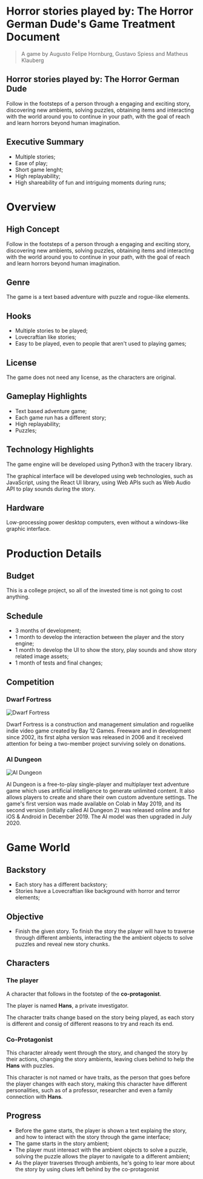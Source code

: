 # Horror stories played by: The Horror German Dude's Game Treatment Document
> A game by Augusto Felipe Hornburg, Gustavo Spiess and Matheus Klauberg

## Horror stories played by: The Horror German Dude

Follow in the footsteps of a person through a engaging and exciting story, discovering new ambients, solving puzzles, obtaining items and interacting with the world around you to continue in your path, with the goal of reach and learn horrors beyond human imagination.

## Executive Summary

* Multiple stories;
* Ease of play;
* Short game lenght;
* High replayability;
* High shareability of fun and intriguing moments during runs;

# Overview

## High Concept

Follow in the footsteps of a person through a engaging and exciting story, discovering new ambients, solving puzzles, obtaining items and interacting with the world around you to continue in your path, with the goal of reach and learn horrors beyond human imagination.

## Genre

The game is a text based adventure with puzzle and rogue-like elements.

## Hooks

* Multiple stories to be played;
* Lovecraftian like stories;
* Easy to be played, even to people that aren't used to playing games;

## License

The game does not need any license, as the characters are original.

## Gameplay Highlights

* Text based adventure game;
* Each game run has a different story;
* High replayability;
* Puzzles;

## Technology Highlights

The game engine will be developed using Python3 with the tracery library.

The graphical interface will be developed using web technologies, such as JavaScript, using the React UI library, using Web APIs such as Web Audio API to play sounds during the story.

## Hardware

Low-processing power desktop computers, even without a windows-like graphic interface.

# Production Details

## Budget

This is a college project, so all of the invested time is not going to cost anything.

## Schedule

* 3 months of development;
* 1 month to develop the interaction between the player and the story engine;
* 1 month to develop the UI to show the story, play sounds and show story related image assets;
* 1 month of tests and final changes;

## Competition

### Dwarf Fortress

![Dwarf Fortress]('./dwarf-fortress.png')

Dwarf Fortress is a construction and management simulation and roguelike indie video game created by Bay 12 Games. Freeware and in development since 2002, its first alpha version was released in 2006 and it received attention for being a two-member project surviving solely on donations.

### AI Dungeon

![AI Dungeon]('./ai-dungeon.png')

AI Dungeon is a free-to-play single-player and multiplayer text adventure game which uses artificial intelligence to generate unlimited content. It also allows players to create and share their own custom adventure settings. The game's first version was made available on Colab in May 2019, and its second version (initially called AI Dungeon 2) was released online and for iOS & Android in December 2019. The AI model was then upgraded in July 2020.

# Game World

## Backstory

* Each story has a different backstory;
* Stories have a Lovecraftian like background with horror and terror elements;

## Objective

* Finish the given story. To finish the story the player will have to traverse through different ambients, interacting the the ambient objects to solve puzzles and reveal new story chunks.

## Characters

### The player

A character that follows in the footstep of the **co-protagonist**.

The player is named **Hans**, a private investigator.

The character traits change based on the story being played, as each story is different and consig of different reasons to try and reach its end.

### Co-Protagonist

This character already went through the story, and changed the story by their actions, changing the story ambients, leaving clues behind to help the **Hans** with puzzles.

This character is not named or have traits, as the person that goes before the player changes with each story, making this character have different personalities, such as of a professor, researcher and even a family connection with **Hans**.

## Progress

* Before the game starts, the player is shown a text explaing the story, and how to interact with the story through the game interface;
* The game starts in the story ambient;
* The player must intereact with the ambient objects to solve a puzzle, solving the puzzle allows the player to navigate to a different ambient;
* As the player traverses through ambients, he's going to lear more about the story by using clues left behind by the co-protagonist

